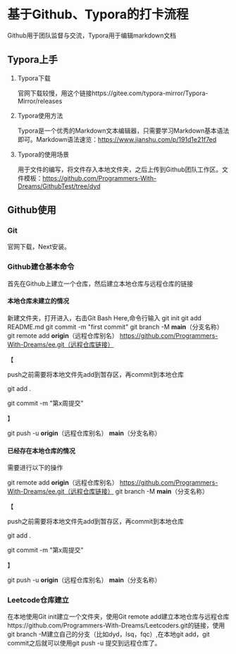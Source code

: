 # 基于Github、Typora的打卡流程

Github用于团队监督与交流，Typora用于编辑markdown文档

## Typora上手

1. Typora下载

   官网下载较慢，用这个链接https://gitee.com/typora-mirror/Typora-Mirror/releases 

   [国内Typora镜像]: https://gitee.com/typora-mirror/Typora-Mirror/releases

2. Typora使用方法

   Typora是一个优秀的Markdown文本编辑器，只需要学习Markdown基本语法即可。Markdown语法速览：https://www.jianshu.com/p/191d1e21f7ed

3. Typora的使用场景

   用于文件的编写，将文件存入本地文件夹，之后上传到Github团队工作区。文件模板：https://github.com/Programmers-With-Dreams/GithubTest/tree/dyd


## Github使用

### Git

官网下载，Next安装。

[Git30min入门]: https://www.runoob.com/git/git-tutorial.html

### Github建仓基本命令

首先在Github上建立一个仓库，然后建立本地仓库与远程仓库的链接

#### 本地仓库未建立的情况

新建文件夹，打开进入，右击Git Bash Here,命令行输入
git init 
git add README.md
git commit -m "first commit"
git branch -M **main**（分支名称）
git remote add **origin**（远程仓库别名） https://github.com/Programmers-With-Dreams/ee.git（远程仓库链接）

【

push之前需要将本地文件先add到暂存区，再commit到本地仓库

git add .

git commit -m "第x周提交"

】

git push -u **origin**（远程仓库别名） **main**（分支名称）



#### 已经存在本地仓库的情况

需要进行以下的操作

git remote add **origin**（远程仓库别名） https://github.com/Programmers-With-Dreams/ee.git（远程仓库链接）
git branch -M **main**（分支名称）

【

push之前需要将本地文件先add到暂存区，再commit到本地仓库

git add .

git commit -m "第x周提交"

】

git push -u **origin**（远程仓库别名） **main**（分支名称）

### Leetcode仓库建立

在本地使用Git init建立一个文件夹，使用Git remote add建立本地仓库与远程仓库https://github.com/Programmers-With-Dreams/Leetcoders.git的链接，使用git branch -M建立自己的分支（比如dyd，lsq，fqc）,在本地git add，git commit之后就可以使用git push -u 提交到远程仓库了。